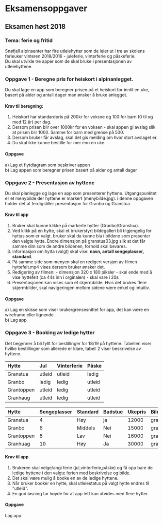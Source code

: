 # Eksamensoppgaver

## Eksamen høst 2018

### Tema: ferie og fritid

Snøfjell alpinsenter har fire utleiehytter som de leier ut i tre av skolens ferieuker vinteren 2018/2019 - juleferie, vinterferie og påskeferie.  
Du skal utvikle tre apper som de skal bruke i presentasjonen av utleiehyttene.

### Oppgave 1  - Beregne pris for heiskort i alpinanlegget.

Du skal lage en app som beregner prisen på et heiskort for inntil en uke, basert på alder og antall dager man ønsker å bruke anlegget.

#### Krav til beregning:

1. Heiskort har standardpris på 200kr for voksne og 100 for barn \(0 til og med 12 år\) per dag.
2. Dersom prisen blir over 1000kr for en voksen - skal appen gi avslag slik at prisen blir 1000. Samme for barn med grense på 500.
3. Dersom bruker får avslag, skal det gis melding om hvor stort avslaget er.
4. Du skal ikke kunne bestille for mer enn en uke.

#### Oppgave

a\) Lag et flytdiagram som beskriver appen  
b\) Lag appen som beregner prisen basert på alder og antall dager

### Oppgave 2 - Presentasjon av hyttene

Du skal planlegge og lage en app som presenterer hyttene. Utgangspunktet er et menybilde der hyttene er markert \(menybilde.jpg\). i denne oppgaven holder det at ferdigstiller presentasjon for Granbo og Granstua.

#### Krav til app

1. Bruker skal kunne klikke på markerte hytter \(Granbo/Granstua\).
2. Ved klikk på en hytte, skal et brukerstyrt bildegalleri bli tilgjengelig for hyttas som er valgt. bruker skal da kunne bla i bildene som presenter den valgte hytta. Endre dimensjon på granstua03.jpg slik at det får samme dim som de andre bildenen, forhold skal bevares.
3. Informasjon om hytta \(valgt\) skal vise: **navn, antall sengeplasser, standard**.
4. På samme side som menyen skal en redigert versjon av filmen hyttefelt.mp4 vises dersom bruker ønsker det.
5. Redigering av filmen: - dimensjon 320 x 180 piksler - skal ende med å vise hyttefelt \(ca 44s inn i orginalen\) - skal vare i 20s
6. Presentasjonen kan vises som et skjermbilde. Hvis det brukes flere skjermbilder, skal navigeringen mellom sidene være enkel og intuitiv.

#### Oppgave

a\) Lag en skisse som viser brukergrensesnittet for app, det kan være en wireframe eller lignende.  
b\) Lag app

### Oppgave 3 - Booking av ledige hytter

Det begynner å bli fyllt for bestillinger for 18/19 på hyttene. Tabellen viser hvilke bestillinger som allerede er klare, tabell 2 viser beskrivelse av hyttene.

| **Hytte** | **Jul** | **Vinterferie** | **Påske** |
| :--- | :--- | :--- | :--- |
| Granstua | utleid | utleid | ledig |
| Granbo | ledig | ledig | utleid |
| Grantoppen | utleid | ledig | utleid |
| Granhaug | utleid | ledig | utleid |

| Hytte | Sengeplasser | Standard | Badstue | Ukepris | Bilde |
| :--- | :--- | :--- | :--- | :--- | :--- |
| Granstua | 4 | Høy | ja | 12000 | granstua.jpg |
| Granbo | 6 | Middels | Nei | 15000 | granbo.jpg |
| Grantoppen | 8 | Lav | Nei | 16000 | grantoppen.jpg |
| Granhuag | 10 | Høy | Ja | 30000 | granhaug.jpg |

#### Krav til app

1. Brukeren skal velge/angi ferie \(jul,vinterferie,påske\) og få opp bare de ledige hyttene i den valgte ferien med beskrivelse og bilde.
2. Det skal være mulig å booke en av de ledige hyttene.
3. Når bruker booker en hytte, skal utleiestatus på valgt hytte endres til "utleid".
4. En god løsning tar høyde for at app lett kan utvides med flere hytter.

#### Oppgave

Lag app

